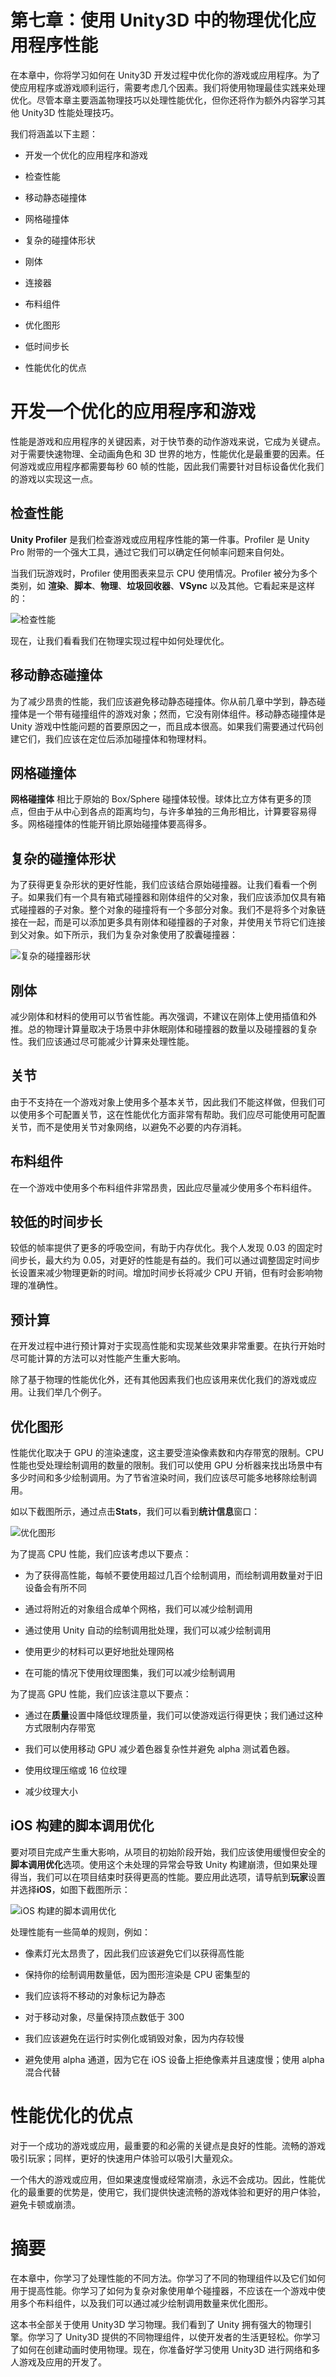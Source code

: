 # 第七章：使用 Unity3D 中的物理优化应用程序性能

在本章中，你将学习如何在 Unity3D 开发过程中优化你的游戏或应用程序。为了使应用程序或游戏顺利运行，需要考虑几个因素。我们将使用物理最佳实践来处理优化。尽管本章主要涵盖物理技巧以处理性能优化，但你还将作为额外内容学习其他 Unity3D 性能处理技巧。

我们将涵盖以下主题：

+   开发一个优化的应用程序和游戏

+   检查性能

+   移动静态碰撞体

+   网格碰撞体

+   复杂的碰撞体形状

+   刚体

+   连接器

+   布料组件

+   优化图形

+   低时间步长

+   性能优化的优点

# 开发一个优化的应用程序和游戏

性能是游戏和应用程序的关键因素，对于快节奏的动作游戏来说，它成为关键点。对于需要快速物理、全动画角色和 3D 世界的地方，性能优化是最重要的因素。任何游戏或应用程序都需要每秒 60 帧的性能，因此我们需要针对目标设备优化我们的游戏以实现这一点。

## 检查性能

**Unity Profiler** 是我们检查游戏或应用程序性能的第一件事。Profiler 是 Unity Pro 附带的一个强大工具，通过它我们可以确定任何帧率问题来自何处。

当我们玩游戏时，Profiler 使用图表来显示 CPU 使用情况。Profiler 被分为多个类别，如 **渲染**、**脚本**、**物理**、**垃圾回收器**、**VSync** 以及其他。它看起来是这样的：

![检查性能](img/00097.jpeg)

现在，让我们看看我们在物理实现过程中如何处理优化。

## 移动静态碰撞体

为了减少昂贵的性能，我们应该避免移动静态碰撞体。你从前几章中学到，静态碰撞体是一个带有碰撞组件的游戏对象；然而，它没有刚体组件。移动静态碰撞体是 Unity 游戏中性能问题的首要原因之一，而且成本很高。如果我们需要通过代码创建它们，我们应该在定位后添加碰撞体和物理材料。

## 网格碰撞体

**网格碰撞体** 相比于原始的 Box/Sphere 碰撞体较慢。球体比立方体有更多的顶点，但由于从中心到各点的距离均匀，与许多单独的三角形相比，计算要容易得多。网格碰撞体的性能开销比原始碰撞体要高得多。

## 复杂的碰撞体形状

为了获得更复杂形状的更好性能，我们应该结合原始碰撞器。让我们看看一个例子。如果我们有一个具有箱式碰撞器和刚体组件的父对象，我们应该添加仅具有箱式碰撞器的子对象。整个对象的碰撞将有一个多部分对象。我们不是将多个对象链接在一起，而是可以添加更多具有刚体和碰撞器的子对象，并使用关节将它们连接到父对象。如下所示，我们为复杂对象使用了胶囊碰撞器：

![复杂的碰撞器形状](img/00098.jpeg)

## 刚体

减少刚体和材料的使用可以节省性能。再次强调，不建议在刚体上使用插值和外推。总的物理计算量取决于场景中非休眠刚体和碰撞器的数量以及碰撞器的复杂性。我们应该通过尽可能减少计算来处理性能。

## 关节

由于不支持在一个游戏对象上使用多个基本关节，因此我们不能这样做，但我们可以使用多个可配置关节，这在性能优化方面非常有帮助。我们应尽可能使用可配置关节，而不是使用关节对象网络，以避免不必要的内存消耗。

## 布料组件

在一个游戏中使用多个布料组件非常昂贵，因此应尽量减少使用多个布料组件。

## 较低的时间步长

较低的帧率提供了更多的呼吸空间，有助于内存优化。我个人发现 0.03 的固定时间步长，最大约为 0.05，对更好的性能是有益的。我们可以通过调整固定时间步长设置来减少物理更新的时间。增加时间步长将减少 CPU 开销，但有时会影响物理的准确性。

## 预计算

在开发过程中进行预计算对于实现高性能和实现某些效果非常重要。在执行开始时尽可能计算的方法可以对性能产生重大影响。

除了基于物理的性能优化外，还有其他因素我们也应该用来优化我们的游戏或应用。让我们举几个例子。

## 优化图形

性能优化取决于 GPU 的渲染速度，这主要受渲染像素数和内存带宽的限制。CPU 性能也受处理绘制调用的数量的限制。我们可以使用 GPU 分析器来找出场景中有多少时间和多少绘制调用。为了节省渲染时间，我们应该尽可能多地移除绘制调用。

如以下截图所示，通过点击**Stats**，我们可以看到**统计信息**窗口：

![优化图形](img/00099.jpeg)

为了提高 CPU 性能，我们应该考虑以下要点：

+   为了获得高性能，每帧不要使用超过几百个绘制调用，而绘制调用数量对于旧设备会有所不同

+   通过将附近的对象组合成单个网格，我们可以减少绘制调用

+   通过使用 Unity 自动的绘制调用批处理，我们可以减少绘制调用

+   使用更少的材料可以更好地批处理网格

+   在可能的情况下使用纹理图集，我们可以减少绘制调用

为了提高 GPU 性能，我们应该注意以下要点：

+   通过在**质量**设置中降低纹理质量，我们可以使游戏运行得更快；我们通过这种方式限制内存带宽

+   我们可以使用移动 GPU 减少着色器复杂性并避免 alpha 测试着色器。

+   使用纹理压缩或 16 位纹理

+   减少纹理大小

## iOS 构建的脚本调用优化

要对项目完成产生重大影响，从项目的初始阶段开始，我们应该使用缓慢但安全的**脚本调用优化**选项。使用这个未处理的异常会导致 Unity 构建崩溃，但如果处理得当，我们可以在项目结束时获得更高的性能。要应用此选项，请导航到**玩家**设置并选择**iOS**，如图下截图所示：

![iOS 构建的脚本调用优化](img/00100.jpeg)

处理性能有一些简单的规则，例如：

+   像素灯光太昂贵了，因此我们应该避免它们以获得高性能

+   保持你的绘制调用数量低，因为图形渲染是 CPU 密集型的

+   我们应该将不移动的对象标记为静态

+   对于移动对象，尽量保持顶点数低于 300

+   我们应该避免在运行时实例化或销毁对象，因为内存较慢

+   避免使用 alpha 通道，因为它在 iOS 设备上拒绝像素并且速度慢；使用 alpha 混合代替

# 性能优化的优点

对于一个成功的游戏或应用，最重要的和必需的关键点是良好的性能。流畅的游戏吸引玩家；同样，更好的快速用户体验可以吸引大量观众。

一个伟大的游戏或应用，但如果速度慢或经常崩溃，永远不会成功。因此，性能优化的最重要的优势是，使用它，我们提供快速流畅的游戏体验和更好的用户体验，避免卡顿或崩溃。

# 摘要

在本章中，你学习了处理性能的不同方法。你学习了不同的物理组件以及它们如何用于提高性能。你学习了如何为复杂对象使用单个碰撞器，不应该在一个游戏中使用多个布料组件，以及我们可以通过减少绘制调用数量来优化图形。

这本书全部关于使用 Unity3D 学习物理。我们看到了 Unity 拥有强大的物理引擎。你学习了 Unity3D 提供的不同物理组件，以使开发者的生活更轻松。你学习了如何在创建动画时使用物理。现在，你准备好学习使用 Unity3D 进行网络和多人游戏及应用的开发了。
